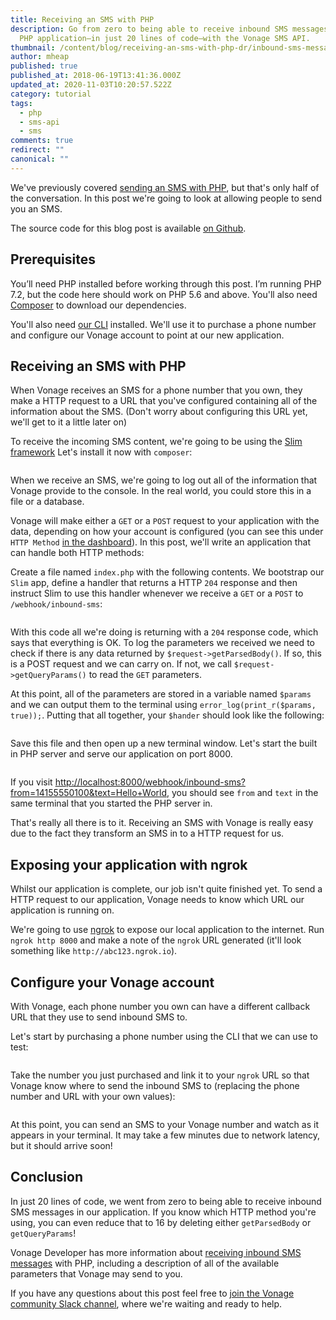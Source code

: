 ```yaml
---
title: Receiving an SMS with PHP
description: Go from zero to being able to receive inbound SMS messages in your
  PHP application—in just 20 lines of code—with the Vonage SMS API.
thumbnail: /content/blog/receiving-an-sms-with-php-dr/inbound-sms-messages.png
author: mheap
published: true
published_at: 2018-06-19T13:41:36.000Z
updated_at: 2020-11-03T10:20:57.522Z
category: tutorial
tags:
  - php
  - sms-api
  - sms
comments: true
redirect: ""
canonical: ""
---
```

We've previously covered [sending an SMS with PHP](/blog/2017/09/20/sending-sms-messages-with-php-dr/), but that's only half of the conversation. In this post we're going to look at allowing people to send you an SMS.

The source code for this blog post is available [on Github](https://github.com/nexmo-community/nexmo-php-quickstart/blob/master/sms/receive-with-slim/).

## Prerequisites

You’ll need PHP installed before working through this post. I’m running PHP 7.2, but the code here should work on PHP 5.6 and above. You'll also need [Composer](http://getcomposer.org/) to download our dependencies.

You'll also need [our CLI](https://github.com/Nexmo/nexmo-cli) installed. We'll use it to purchase a phone number and configure our Vonage account to point at our new application.

<sign-up number></sign-up>

## Receiving an SMS with PHP

When Vonage receives an SMS for a phone number that you own, they make a HTTP request to a URL that you've configured containing all of the information about the SMS. (Don't worry about configuring this URL yet, we'll get to it a little later on)

To receive the incoming SMS content, we're going to be using the [Slim framework](https://www.slimframework.com/) Let's install it now with `composer`:

```bash

```

When we receive an SMS, we're going to log out all of the information that Vonage provide to the console. In the real world, you could store this in a file or a database.

Vonage will make either a `GET` or a `POST` request to your application with the data, depending on how your account is configured (you can see this under `HTTP Method` [in the dashboard](https://dashboard.nexmo.com/settings)). In this post, we'll write an application that can handle both HTTP methods:

Create a file named `index.php` with the following contents. We bootstrap our `Slim` app, define a handler that returns a HTTP `204` response and then instruct Slim to use this handler whenever we receive a `GET` or a `POST` to `/webhook/inbound-sms`:

```php

```

With this code all we're doing is returning with a `204` response code, which says that everything is OK. To log the parameters we received we need to check if there is any data returned by `$request->getParsedBody()`. If so, this is a POST request and we can carry on. If not, we call `$request->getQueryParams()` to read the `GET` parameters.

At this point, all of the parameters are stored in a variable named `$params` and we can output them to the terminal using 
`error_log(print_r($params, true));`. Putting that all together, your `$hander` should look like the following:

```php

```

Save this file and then open up a new terminal window. Let's start the built in PHP server and serve our application on port 8000.

```php

```

If you visit <http://localhost:8000/webhook/inbound-sms?from=14155550100&text=Hello+World>, you should see `from` and `text` in the same terminal that you started the PHP server in.

That's really all there is to it. Receiving an SMS with Vonage is really easy due to the fact they transform an SMS in to a HTTP request for us.

## Exposing your application with ngrok

Whilst our application is complete, our job isn't quite finished yet. To send a HTTP request to our application, Vonage needs to know which URL our application is running on.

We're going to use [ngrok](/blog/2017/07/04/local-development-nexmo-ngrok-tunnel-dr/) to expose our local application to the internet. Run `ngrok http 8000` and make a note of the `ngrok` URL generated (it'll look something like `http://abc123.ngrok.io`).

## Configure your Vonage account

With Vonage, each phone number you own can have a different callback URL that they use to send inbound SMS to. 

Let's start by purchasing a phone number using the CLI that we can use to test:

```bash

```

Take the number you just purchased and link it to your `ngrok` URL so that Vonage know where to send the inbound SMS to (replacing the phone number and URL with your own values):

```bash

```

At this point, you can send an SMS to your Vonage number and watch as it appears in your terminal. It may take a few minutes due to network latency, but it should arrive soon!

## Conclusion

In just 20 lines of code, we went from zero to being able to receive inbound SMS messages in our application. If you know which HTTP method you're using, you can even reduce that to 16 by deleting either `getParsedBody` or `getQueryParams`!

Vonage Developer has more information about [receiving inbound SMS messages](https://developer.nexmo.com/messaging/sms/guides/inbound-sms) with PHP, including a description of all of the available parameters that Vonage may send to you.

If you have any questions about this post feel free to [join the Vonage community Slack channel](https://developer.nexmo.com/community/slack), where we're waiting and ready to help.